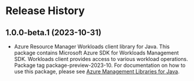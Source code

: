 # Release History

## 1.0.0-beta.1 (2023-10-31)

- Azure Resource Manager Workloads client library for Java. This package contains Microsoft Azure SDK for Workloads Management SDK. Workloads client provides access to various workload operations. Package tag package-preview-2023-10. For documentation on how to use this package, please see [Azure Management Libraries for Java](https://aka.ms/azsdk/java/mgmt).
